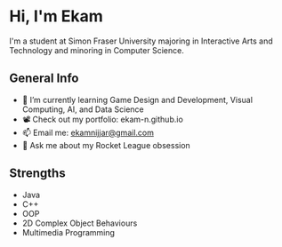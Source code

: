 # Hi, I'm Ekam

I'm a student at Simon Fraser University majoring in Interactive Arts and Technology and minoring in Computer Science.

## General Info
- 🌱 I’m currently learning Game Design and Development, Visual Computing, AI, and Data Science
- 📽️ Check out my portfolio: ekam-n.github.io
- 📫 Email me: ekamnijjar@gmail.com
- 💬 Ask me about my Rocket League obsession 

## Strengths
- Java
- C++
- OOP
- 2D Complex Object Behaviours
- Multimedia Programming
